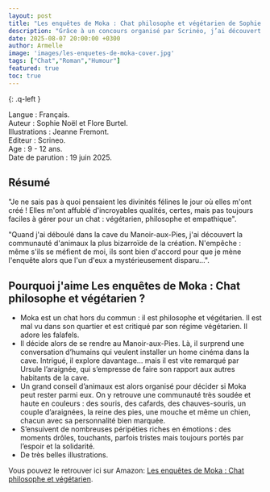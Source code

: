 ```yaml
---
layout: post
title: "Les enquêtes de Moka : Chat philosophe et végétarien de Sophie Noël, Flore Burtel, Jeanne Fremont."
description: "Grâce à un concours organisé par Scrinéo, j’ai découvert Les enquêtes de Moka : Chat philosophe et végétarien, une lecture originale avec beaucoup d'humour."
date: 2025-08-07 20:00:00 +0300
author: Armelle
image: 'images/les-enquetes-de-moka-cover.jpg'
tags: ["Chat","Roman","Humour"]
featured: true
toc: true
---
```


{: .q-left }

Langue : Français.      
Auteur : Sophie Noël et Flore Burtel.     
Illustrations : Jeanne Fremont.                      
Editeur : Scrineo.             
Age :  9 - 12 ans.                           
Date de parution : 19 juin 2025.       

## Résumé

"Je ne sais pas à quoi pensaient les divinités félines le jour où elles m'ont créé ! Elles m'ont affublé d'incroyables qualités, certes, mais pas toujours faciles à gérer pour un chat : végétarien, philosophe et empathique".

"Quand j'ai déboulé dans la cave du Manoir-aux-Pies, j'ai découvert la communauté d'animaux la plus bizarroïde de la création. N'empêche : même s'ils se méfient de moi, ils sont bien d'accord pour que je mène l'enquête alors que l'un d'eux a mystérieusement disparu...".

## Pourquoi j'aime Les enquêtes de Moka : Chat philosophe et végétarien ?

- Moka est un chat hors du commun : il est philosophe et végétarien. Il est mal vu dans son quartier et est critiqué par son régime végétarien. Il adore les falafels.
- Il décide alors de se rendre au Manoir-aux-Pies. Là, il surprend une conversation d’humains qui veulent installer un home cinéma dans la cave. Intrigué, il explore davantage... mais il est vite remarqué par Ursule l’araignée, qui s’empresse de faire son rapport aux autres habitants de la cave.
- Un grand conseil d’animaux est alors organisé pour décider si Moka peut rester parmi eux. On y retrouve une communauté très soudée et haute en couleurs : des souris, des cafards, des chauves-souris, un couple d’araignées, la reine des pies, une mouche et même un chien, chacun avec sa personnalité bien marquée.
- S’ensuivent de nombreuses péripéties riches en émotions : des moments drôles, touchants, parfois tristes mais toujours portés par l’espoir et la solidarité.
- De très belles illustrations.

Vous pouvez le retrouver ici sur Amazon: [Les enquêtes de Moka : Chat philosophe et végétarien](https://amzn.to/41q7dPz).



